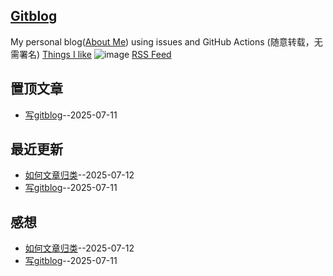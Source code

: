 ## [Gitblog](https://yihong0618.github.io/gitblog/)
My personal blog([About Me](https://github.com/yihong0618/gitblog/issues/282)) using issues and GitHub Actions (随意转载，无需署名)
[Things I like](https://github.com/yihong0618/gitblog/issues/311)
![image](https://github.com/user-attachments/assets/a168bf11-661e-4566-b042-7fc9544de528)
[RSS Feed](https://raw.githubusercontent.com/weifengg/gitblog/master/feed.xml)

## 置顶文章
- [写gitblog](https://github.com/weifengg/gitblog/issues/1)--2025-07-11
## 最近更新
- [如何文章归类](https://github.com/weifengg/gitblog/issues/2)--2025-07-12
- [写gitblog](https://github.com/weifengg/gitblog/issues/1)--2025-07-11
## 感想

- [如何文章归类](https://github.com/weifengg/gitblog/issues/2)--2025-07-12
- [写gitblog](https://github.com/weifengg/gitblog/issues/1)--2025-07-11
